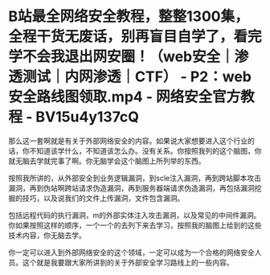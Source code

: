# B站最全网络安全教程，整整1300集，全程干货无废话，别再盲目自学了，看完学不会我退出网安圈！（web安全｜渗透测试｜内网渗透｜CTF） - P2：web安全路线图领取.mp4 - 网络安全官方教程 - BV15u4y137cQ

那么这一套啊就是有关于外部网络安全的内容。如果说大家想要进入这个行业的话，你不知道该学什么，不知道该怎么办。没有关系。你按照我列的这个脑图，你就无脑去学就完事了啊。你无脑学会这个脑图上所列举的东西。

按照我所讲的，从外部安全到业务逻辑漏洞，到scle注入漏洞，再到跨站脚本攻击漏洞，再到伪站啊跨站请求伪造漏洞，再到服务器端请求伪造漏洞，再包括漏洞挖掘的技巧，以及说我们的文件上传漏洞，文件包含漏洞。

包括远程代码的执行漏洞，m的外部实体注入攻击漏洞，以及常见的中间件漏洞。你如果按照这样的顺序，一个一个的去列下来去学习，按照我的脑图上给到的这些技术内容，你无脑去学。

你一定可以进入到外部网络安全的这个领域，一定可以成为一个合格的网络安全人员。这个就是我要跟大家所讲到的关于外部安全学习路线上的一些内容。


